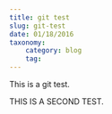 ```yaml
---
title: git test
slug: git-test
date: 01/18/2016
taxonomy:
    category: blog
    tag:
---
```


This is a git test.


THIS IS A SECOND TEST. 
